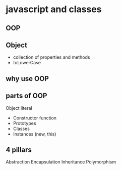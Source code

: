 # javascript and classes

## OOP

## Object

- collection of properties and methods
- toLowerCase

## why use OOP

## parts of OOP

Object literal

- Constructor function
- Prototypes
- Classes
- Instances (new, this)

## 4 pillars

Abstraction
Encapsulation
Inheritance
Polymorphism
